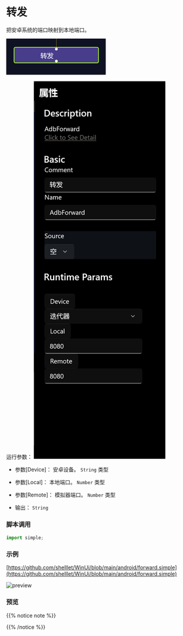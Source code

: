 # 转发 
把安卓系统的端口映射到本地端口。

![action](./images/2022-11-15_202219.png 'size=90%')

运行参数：
![param](./images/2022-11-15_202248.png 'size=90%')

* 参数[Device]： 安卓设备。 `String` 类型
* 参数[Local]： 本地端口。 `Number` 类型
* 参数[Remote]： 模拟器端口。 `Number` 类型

* 输出： `String`


### 脚本调用

```python
import simple;


```

### 示例

[https://github.com/shelllet/WinUi/blob/main/android/forward.simple](https://github.com/shelllet/WinUi/blob/main/android/forward.simple)

![preview](./images/2022-11-15_202357.png.png 'size=90%')


### 预览


{{% notice note %}}

{{% /notice %}}